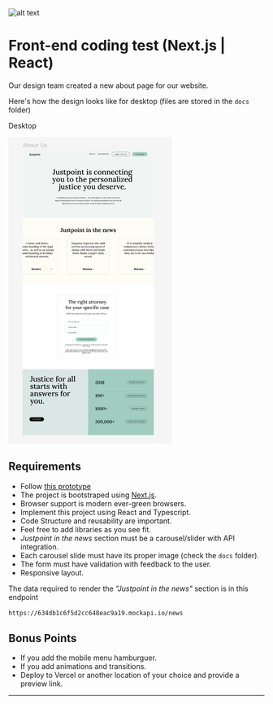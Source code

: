<img src="https://justpoint.com/images/full_logo_black.png" alt="alt text" height="whatever">

# Front-end coding test (Next.js | React)

Our design team created a new about page for our website.

Here's how the design looks like for desktop (files are stored in the `docs` folder)

Desktop

![Prototype Desktop](https://github.com/Intrellit/frontend-challenge/blob/main/docs/figma-view.png?raw=true)



## Requirements

- Follow [this prototype](https://www.figma.com/file/6H8O9GmBetIwQpaMt6Vjpw/Frontend-Interview)
- The project is bootstraped using [Next.js](https://nextjs.org/).
- Browser support is modern ever-green browsers.
- Implement this project using React and Typescript.
- Code Structure and reusability are important.
- Feel free to add libraries as you see fit.
- *Justpoint in the news* section must be a carousel/slider with API integration.
- Each carousel slide must have its proper image (check the `docs` folder).
- The form must have validation with feedback to the user.
- Responsive layout.

The data required to render the *"Justpoint in the news"* section is in this endpoint
```sh
https://634db1c6f5d2cc648eac9a19.mockapi.io/news
```

## Bonus Points

- If you add the mobile menu hamburguer.
- If you add animations and transitions.
- Deploy to Vercel or another location of your choice and provide a preview link.

---
